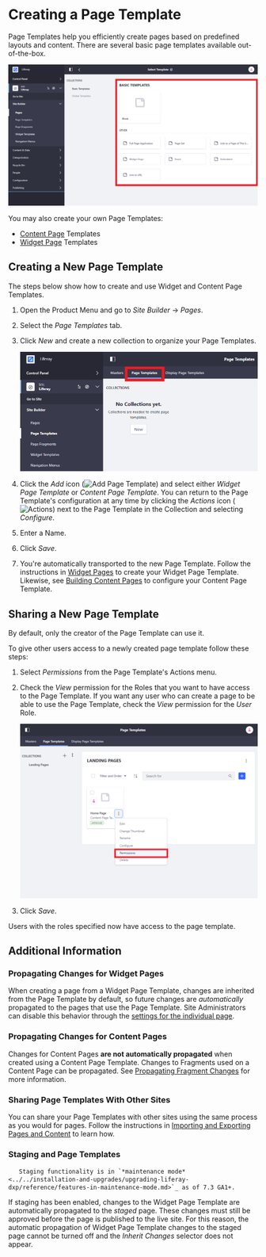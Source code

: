 # Creating a Page Template

Page Templates help you efficiently create pages based on predefined layouts and content. There are several basic page templates available out-of-the-box.

![Basic Page Templates are available.](./creating-a-page-template/images/01.png)

You may also create your own Page Templates:

* [Content Page](../building-and-managing-content-pages/building-content-pages.md) Templates
* [Widget Page](../understanding-pages/understanding-pages.md#widget-pages) Templates

## Creating a New Page Template

The steps below show how to create and use Widget and Content Page Templates.

1. Open the Product Menu and go to *Site Builder* &rarr; *Pages*.

1. Select the *Page Templates* tab.

1. Click *New* and create a new collection to organize your Page Templates.

    ![Creating a new Page Template Collection.](./creating-a-page-template/images/02.png)

1. Click the *Add* icon (![Add Page Template](../../images/icon-add.png)) and select either *Widget Page Template* or *Content Page Template*. You can return to the Page Template's configuration at any time by clicking the *Actions* icon (![Actions](../../images/icon-actions.png)) next to the Page Template in the Collection and selecting *Configure*.

1. Enter a Name.

1. Click *Save*.

1. You're automatically transported to the new Page Template. Follow the instructions in [Widget Pages](../understanding-pages/understanding-pages.md#widget-pages) to create your Widget Page Template. Likewise, see [Building Content Pages](../building-and-managing-content-pages/building-content-pages.md) to configure your Content Page Template.

## Sharing a New Page Template

By default, only the creator of the Page Template can use it.

To give other users access to a newly created page template follow these steps:

1. Select *Permissions* from the Page Template's Actions menu.
1. Check the *View* permission for the Roles that you want to have access to the Page Template. If you want any user who can create a page to be able to use the Page Template, check the *View* permission for the *User* Role.

    ![Configuring permissions for a page template to allow other users access.](./creating-a-page-template/images/03.png)

1. Click *Save*.

Users with the roles specified now have access to the page template.

## Additional Information

### Propagating Changes for Widget Pages

When creating a page from a Widget Page Template, changes are inherited from the Page Template by default, so future changes are *automatically* propagated to the pages that use the Page Template. Site Administrators can disable this behavior through the [settings for the individual page](../page-settings/configuring-individual-pages.md#general).

### Propagating Changes for Content Pages

Changes for Content Pages **are not automatically propagated** when created using a Content Page Template. Changes to Fragments used on a Content Page can be propagated. See [Propagating Fragment Changes](TODO) for more information.

### Sharing Page Templates With Other Sites

You can share your Page Templates with other sites using the same process as you would for pages. Follow the instructions in [Importing and Exporting Pages and Content](../building-sites/importing-exporting-pages-and-content.md) to learn how.

### Staging and Page Templates

```important::
   Staging functionality is in `*maintenance mode* <../../installation-and-upgrades/upgrading-liferay-dxp/reference/features-in-maintenance-mode.md>`_ as of 7.3 GA1+.
```

If staging has been enabled, changes to the Widget Page Template are automatically propagated to the *staged* page. These changes must still be approved before the page is published to the live site. For this reason, the automatic propagation of Widget Page Template changes to the staged page cannot be turned off and the *Inherit Changes* selector does not appear.
